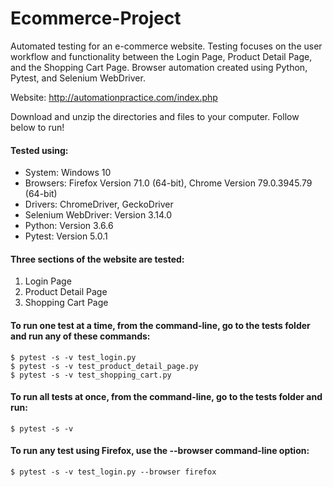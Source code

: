 # Ecommerce-Project
Automated testing for an e-commerce website. Testing focuses on the user workflow and functionality between the Login Page, Product Detail Page, and the Shopping Cart Page. Browser automation created using Python, Pytest, and Selenium WebDriver.

Website: http://automationpractice.com/index.php

Download and unzip the directories and files to your computer. Follow below to run!

#### Tested using:
* System: Windows 10
* Browsers: Firefox Version 71.0 (64-bit), Chrome Version 79.0.3945.79 (64-bit)
* Drivers: ChromeDriver, GeckoDriver
* Selenium WebDriver: Version 3.14.0
* Python: Version 3.6.6
* Pytest: Version 5.0.1

#### Three sections of the website are tested:
1) Login Page
2) Product Detail Page
3) Shopping Cart Page

#### To run one test at a time, from the command-line, go to the tests folder and run any of these commands:
```
$ pytest -s -v test_login.py
$ pytest -s -v test_product_detail_page.py
$ pytest -s -v test_shopping_cart.py
```

#### To run all tests at once, from the command-line, go to the tests folder and run:
```
$ pytest -s -v
```

#### To run any test using Firefox, use the --browser command-line option:
```
$ pytest -s -v test_login.py --browser firefox
```
